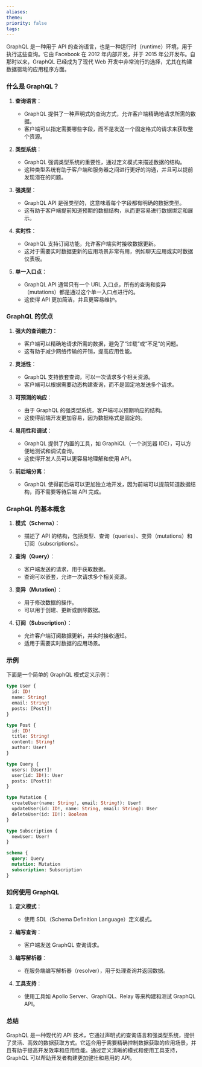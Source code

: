 ```yaml
---
aliases: 
theme: 
priority: false
tags:
---
```

GraphQL 是一种用于 API 的查询语言，也是一种运行时（runtime）环境，用于执行这些查询。它由 Facebook 在 2012 年内部开发，并于 2015 年公开发布。自那时以来，GraphQL 已经成为了现代 Web 开发中非常流行的选择，尤其在构建数据驱动的应用程序方面。

### 什么是 GraphQL？

1. **查询语言**：
   - GraphQL 提供了一种声明式的查询方式，允许客户端精确地请求所需的数据。
   - 客户端可以指定需要哪些字段，而不是发送一个固定格式的请求来获取整个资源。

2. **类型系统**：
   - GraphQL 强调类型系统的重要性，通过定义模式来描述数据的结构。
   - 这种类型系统有助于客户端和服务器之间进行更好的沟通，并且可以提前发现潜在的问题。

3. **强类型**：
   - GraphQL API 是强类型的，这意味着每个字段都有明确的数据类型。
   - 这有助于客户端提前知道预期的数据结构，从而更容易进行数据绑定和展示。

4. **实时性**：
   - GraphQL 支持订阅功能，允许客户端实时接收数据更新。
   - 这对于需要实时数据更新的应用场景非常有用，例如聊天应用或实时数据仪表板。

5. **单一入口点**：
   - GraphQL API 通常只有一个 URL 入口点，所有的查询和变异（mutations）都是通过这个单一入口点进行的。
   - 这使得 API 更加简洁，并且更容易维护。

### GraphQL 的优点

1. **强大的查询能力**：
   - 客户端可以精确地请求所需的数据，避免了“过载”或“不足”的问题。
   - 这有助于减少网络传输的开销，提高应用性能。

2. **灵活性**：
   - GraphQL 支持嵌套查询，可以一次请求多个相关资源。
   - 客户端可以根据需要动态构建查询，而不是固定地发送多个请求。

3. **可预测的响应**：
   - 由于 GraphQL 的强类型系统，客户端可以预期响应的结构。
   - 这使得前端开发更加容易，因为数据格式是固定的。

4. **易用性和调试**：
   - GraphQL 提供了内置的工具，如 GraphiQL（一个浏览器 IDE），可以方便地测试和调试查询。
   - 这使得开发人员可以更容易地理解和使用 API。

5. **前后端分离**：
   - GraphQL 使得前后端可以更加独立地开发，因为前端可以提前知道数据结构，而不需要等待后端 API 完成。

### GraphQL 的基本概念

1. **模式（Schema）**：
   - 描述了 API 的结构，包括类型、查询（queries）、变异（mutations）和订阅（subscriptions）。

2. **查询（Query）**：
   - 客户端发送的请求，用于获取数据。
   - 查询可以嵌套，允许一次请求多个相关资源。

3. **变异（Mutation）**：
   - 用于修改数据的操作。
   - 可以用于创建、更新或删除数据。

4. **订阅（Subscription）**：
   - 允许客户端订阅数据更新，并实时接收通知。
   - 适用于需要实时数据的应用场景。

### 示例

下面是一个简单的 GraphQL 模式定义示例：

```graphql
type User {
  id: ID!
  name: String!
  email: String!
  posts: [Post!]!
}

type Post {
  id: ID!
  title: String!
  content: String!
  author: User!
}

type Query {
  users: [User!]!
  user(id: ID!): User
  posts: [Post!]!
}

type Mutation {
  createUser(name: String!, email: String!): User!
  updateUser(id: ID!, name: String, email: String): User
  deleteUser(id: ID!): Boolean
}

type Subscription {
  newUser: User!
}

schema {
  query: Query
  mutation: Mutation
  subscription: Subscription
}
```

### 如何使用 GraphQL

1. **定义模式**：
   - 使用 SDL（Schema Definition Language）定义模式。

2. **编写查询**：
   - 客户端发送 GraphQL 查询请求。

3. **编写解析器**：
   - 在服务端编写解析器（resolver），用于处理查询并返回数据。

4. **工具支持**：
   - 使用工具如 Apollo Server、GraphiQL、Relay 等来构建和测试 GraphQL API。

### 总结

GraphQL 是一种现代的 API 技术，它通过声明式的查询语言和强类型系统，提供了灵活、高效的数据获取方式。它适合用于需要精确控制数据获取的应用场景，并且有助于提高开发效率和应用性能。通过定义清晰的模式和使用工具支持，GraphQL 可以帮助开发者构建更加健壮和易用的 API。